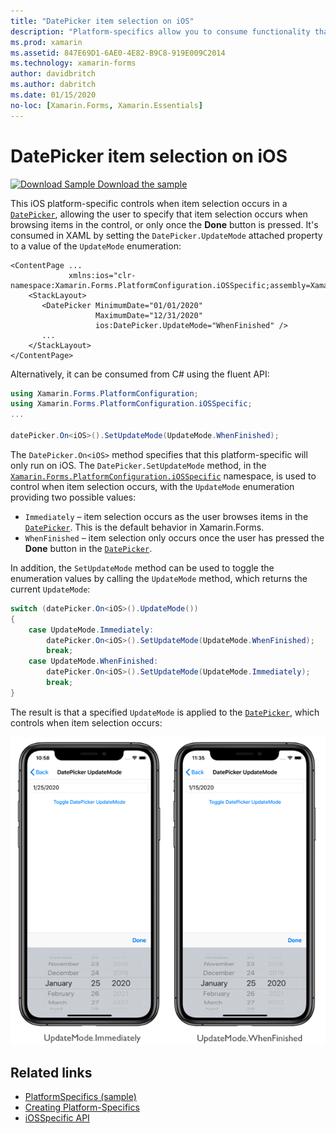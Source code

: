 ```yaml
---
title: "DatePicker item selection on iOS"
description: "Platform-specifics allow you to consume functionality that's only available on a specific platform, without implementing custom renderers or effects. This article explains how to consume the iOS platform-specific that controls when item selection occurs in a DatePicker."
ms.prod: xamarin
ms.assetid: 847E69D1-6AE0-4E82-B9C8-919E009C2014
ms.technology: xamarin-forms
author: davidbritch
ms.author: dabritch
ms.date: 01/15/2020
no-loc: [Xamarin.Forms, Xamarin.Essentials]
---
```


# DatePicker item selection on iOS

[![Download Sample](~/media/shared/download.png) Download the sample](https://docs.microsoft.com/samples/xamarin/xamarin-forms-samples/userinterface-platformspecifics)

This iOS platform-specific controls when item selection occurs in a [`DatePicker`](xref:Xamarin.Forms.DatePicker), allowing the user to specify that item selection occurs when browsing items in the control, or only once the **Done** button is pressed. It's consumed in XAML by setting the `DatePicker.UpdateMode` attached property to a value of the `UpdateMode` enumeration:

```xaml
<ContentPage ...
             xmlns:ios="clr-namespace:Xamarin.Forms.PlatformConfiguration.iOSSpecific;assembly=Xamarin.Forms.Core">
    <StackLayout>
       <DatePicker MinimumDate="01/01/2020"
                   MaximumDate="12/31/2020"
                   ios:DatePicker.UpdateMode="WhenFinished" />
       ...
    </StackLayout>
</ContentPage>
```

Alternatively, it can be consumed from C# using the fluent API:

```csharp
using Xamarin.Forms.PlatformConfiguration;
using Xamarin.Forms.PlatformConfiguration.iOSSpecific;
...

datePicker.On<iOS>().SetUpdateMode(UpdateMode.WhenFinished);
```

The `DatePicker.On<iOS>` method specifies that this platform-specific will only run on iOS. The `DatePicker.SetUpdateMode` method, in the [`Xamarin.Forms.PlatformConfiguration.iOSSpecific`](xref:Xamarin.Forms.PlatformConfiguration.iOSSpecific) namespace, is used to control when item selection occurs, with the `UpdateMode` enumeration providing two possible values:

- `Immediately` – item selection occurs as the user browses items in the [`DatePicker`](xref:Xamarin.Forms.DatePicker). This is the default behavior in Xamarin.Forms.
- `WhenFinished` – item selection only occurs once the user has pressed the **Done** button in the [`DatePicker`](xref:Xamarin.Forms.DatePicker).

In addition, the `SetUpdateMode` method can be used to toggle the enumeration values by calling the `UpdateMode` method, which returns the current `UpdateMode`:

```csharp
switch (datePicker.On<iOS>().UpdateMode())
{
    case UpdateMode.Immediately:
        datePicker.On<iOS>().SetUpdateMode(UpdateMode.WhenFinished);
        break;
    case UpdateMode.WhenFinished:
        datePicker.On<iOS>().SetUpdateMode(UpdateMode.Immediately);
        break;
}
```

The result is that a specified `UpdateMode` is applied to the [`DatePicker`](xref:Xamarin.Forms.DatePicker), which controls when item selection occurs:

[![Screenshot of DatePicker update modes](datepicker-selection-images/datepicker-updatemode.png "DatePicker UpdateMode Platform-Specific")](datepicker-selection-images/datepicker-updatemode-large.png#lightbox "DatePicker UpdateMode Platform-Specific")

## Related links

- [PlatformSpecifics (sample)](https://docs.microsoft.com/samples/xamarin/xamarin-forms-samples/userinterface-platformspecifics)
- [Creating Platform-Specifics](~/xamarin-forms/platform/platform-specifics/index.md#creating-platform-specifics)
- [iOSSpecific API](xref:Xamarin.Forms.PlatformConfiguration.iOSSpecific)
